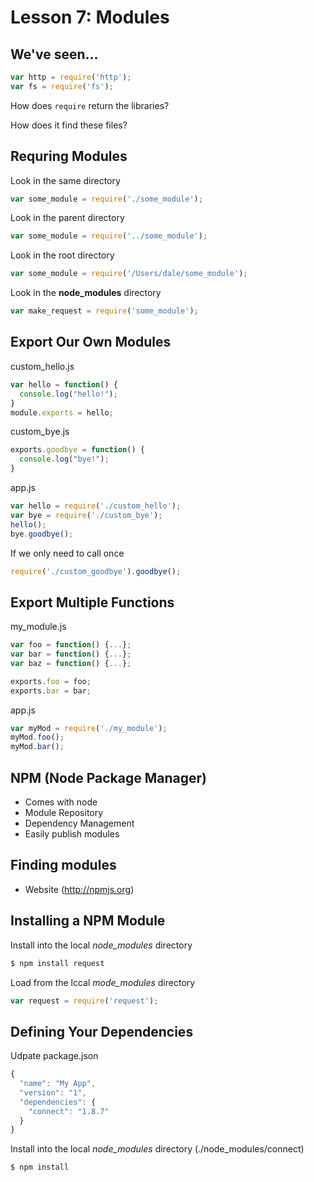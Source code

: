 # Lesson 7: Modules

## We've seen...

```js
var http = require('http');
var fs = require('fs');
```

How does `require` return the libraries?

How does it find these files?

## Requring Modules

Look in the same directory

```js
var some_module = require('./some_module');
```

Look in the parent directory

```js
var some_module = require('../some_module');
```

Look in the root directory

```js
var some_module = require('/Users/dale/some_module');
```

Look in the **node_modules** directory

```js
var make_request = require('some_module');
```

## Export Our Own Modules

custom_hello.js
```js
var hello = function() {
  console.log("hello!");
}
module.exports = hello;
```

custom_bye.js
```js
exports.goodbye = function() {
  console.log("bye!");
}
```

app.js
```js
var hello = require('./custom_hello');
var bye = require('./custom_bye');
hello();
bye.goodbye();
```

If we only need to call once
```js
require('./custom_goodbye').goodbye();
```

## Export Multiple Functions

my_module.js
```js
var foo = function() {...};
var bar = function() {...};
var baz = function() {...};

exports.foo = foo;
exports.bar = bar;
```

app.js
```js
var myMod = require('./my_module');
myMod.foo();
myMod.bar();
```

## NPM (Node Package Manager)

- Comes with node
- Module Repository
- Dependency Management
- Easily publish modules

## Finding modules

- Website (http://npmjs.org)

## Installing a NPM Module

Install into the local *node_modules* directory

```bash
$ npm install request
```

Load from the lccal *mode_modules* directory

```js
var request = require('request');
```

## Defining Your Dependencies

Udpate package.json

```js
{
  "name": "My App",
  "version": "1",
  "dependencies": {
    "connect": "1.8.7"
  }
}
```

Install into the local *node_modules* directory (./node_modules/connect)

```bash
$ npm install
```
